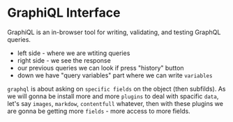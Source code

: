 # GraphiQL Interface

GraphiQL is an in-browser tool for writing, validating, and
testing GraphQL queries.

- left side - where we are wtiting queries
- right side - we see the response
- our previous queries we can look if press "history" button
- down we have "query variables" part where we can write `variables`

`graphql` is about asking on `specific fields` on the object (then subfilds). As we will gonna be install more and more `plugins` to deal with spacific `data`, let's say `images`, `markdow`, `contentfull` whatever, then with these plugins we are gonna be getting more `fields` - more access to more fields.  